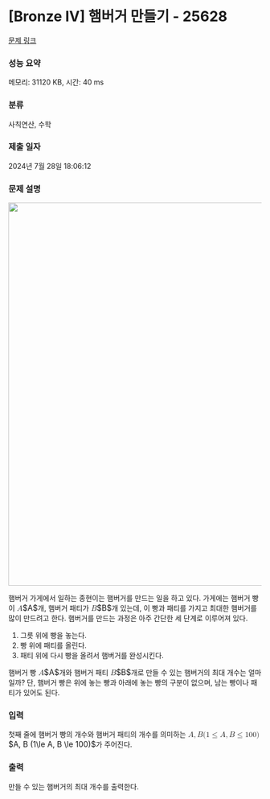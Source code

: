# [Bronze IV] 햄버거 만들기 - 25628 

[문제 링크](https://www.acmicpc.net/problem/25628) 

### 성능 요약

메모리: 31120 KB, 시간: 40 ms

### 분류

사칙연산, 수학

### 제출 일자

2024년 7월 28일 18:06:12

### 문제 설명

<p style="text-align: center;"><img alt="" src="https://upload.acmicpc.net/e56e993f-2a01-421f-924f-af5d6fc78ad2/-/preview/" style="width: 762px; "></p>

<p>햄버거 가게에서 일하는 종현이는 햄버거를 만드는 일을 하고 있다. 가게에는 햄버거 빵이 <mjx-container class="MathJax" jax="CHTML" style="font-size: 109%; position: relative;"><mjx-math class="MJX-TEX" aria-hidden="true"><mjx-mi class="mjx-i"><mjx-c class="mjx-c1D434 TEX-I"></mjx-c></mjx-mi></mjx-math><mjx-assistive-mml unselectable="on" display="inline"><math xmlns="http://www.w3.org/1998/Math/MathML"><mi>A</mi></math></mjx-assistive-mml><span aria-hidden="true" class="no-mathjax mjx-copytext">$A$</span></mjx-container>개, 햄버거 패티가 <mjx-container class="MathJax" jax="CHTML" style="font-size: 109%; position: relative;"><mjx-math class="MJX-TEX" aria-hidden="true"><mjx-mi class="mjx-i"><mjx-c class="mjx-c1D435 TEX-I"></mjx-c></mjx-mi></mjx-math><mjx-assistive-mml unselectable="on" display="inline"><math xmlns="http://www.w3.org/1998/Math/MathML"><mi>B</mi></math></mjx-assistive-mml><span aria-hidden="true" class="no-mathjax mjx-copytext">$B$</span></mjx-container>개 있는데, 이 빵과 패티를 가지고 최대한 햄버거를 많이 만드려고 한다. 햄버거를 만드는 과정은 아주 간단한 세 단계로 이루어져 있다.</p>

<ol>
	<li>그릇 위에 빵을 놓는다.</li>
	<li>빵 위에 패티를 올린다.</li>
	<li>패티 위에 다시 빵을 올려서 햄버거를 완성시킨다.</li>
</ol>

<p>햄버거 빵 <mjx-container class="MathJax" jax="CHTML" style="font-size: 109%; position: relative;"><mjx-math class="MJX-TEX" aria-hidden="true"><mjx-mi class="mjx-i"><mjx-c class="mjx-c1D434 TEX-I"></mjx-c></mjx-mi></mjx-math><mjx-assistive-mml unselectable="on" display="inline"><math xmlns="http://www.w3.org/1998/Math/MathML"><mi>A</mi></math></mjx-assistive-mml><span aria-hidden="true" class="no-mathjax mjx-copytext">$A$</span></mjx-container>개와 햄버거 패티 <mjx-container class="MathJax" jax="CHTML" style="font-size: 109%; position: relative;"><mjx-math class="MJX-TEX" aria-hidden="true"><mjx-mi class="mjx-i"><mjx-c class="mjx-c1D435 TEX-I"></mjx-c></mjx-mi></mjx-math><mjx-assistive-mml unselectable="on" display="inline"><math xmlns="http://www.w3.org/1998/Math/MathML"><mi>B</mi></math></mjx-assistive-mml><span aria-hidden="true" class="no-mathjax mjx-copytext">$B$</span></mjx-container>개로 만들 수 있는 햄버거의 최대 개수는 얼마일까? 단, 햄버거 빵은 위에 놓는 빵과 아래에 놓는 빵의 구분이 없으며, 남는 빵이나 패티가 있어도 된다.</p>

### 입력 

 <p>첫째 줄에 햄버거 빵의 개수와 햄버거 패티의 개수를 의미하는 <mjx-container class="MathJax" jax="CHTML" style="font-size: 109%; position: relative;"><mjx-math class="MJX-TEX" aria-hidden="true"><mjx-mi class="mjx-i"><mjx-c class="mjx-c1D434 TEX-I"></mjx-c></mjx-mi><mjx-mo class="mjx-n"><mjx-c class="mjx-c2C"></mjx-c></mjx-mo><mjx-mi class="mjx-i" space="2"><mjx-c class="mjx-c1D435 TEX-I"></mjx-c></mjx-mi><mjx-mo class="mjx-n"><mjx-c class="mjx-c28"></mjx-c></mjx-mo><mjx-mn class="mjx-n"><mjx-c class="mjx-c31"></mjx-c></mjx-mn><mjx-mo class="mjx-n" space="4"><mjx-c class="mjx-c2264"></mjx-c></mjx-mo><mjx-mi class="mjx-i" space="4"><mjx-c class="mjx-c1D434 TEX-I"></mjx-c></mjx-mi><mjx-mo class="mjx-n"><mjx-c class="mjx-c2C"></mjx-c></mjx-mo><mjx-mi class="mjx-i" space="2"><mjx-c class="mjx-c1D435 TEX-I"></mjx-c></mjx-mi><mjx-mo class="mjx-n" space="4"><mjx-c class="mjx-c2264"></mjx-c></mjx-mo><mjx-mn class="mjx-n" space="4"><mjx-c class="mjx-c31"></mjx-c><mjx-c class="mjx-c30"></mjx-c><mjx-c class="mjx-c30"></mjx-c></mjx-mn><mjx-mo class="mjx-n"><mjx-c class="mjx-c29"></mjx-c></mjx-mo></mjx-math><mjx-assistive-mml unselectable="on" display="inline"><math xmlns="http://www.w3.org/1998/Math/MathML"><mi>A</mi><mo>,</mo><mi>B</mi><mo stretchy="false">(</mo><mn>1</mn><mo>≤</mo><mi>A</mi><mo>,</mo><mi>B</mi><mo>≤</mo><mn>100</mn><mo stretchy="false">)</mo></math></mjx-assistive-mml><span aria-hidden="true" class="no-mathjax mjx-copytext">$A, B (1\le A, B \le 100)$</span></mjx-container>가 주어진다.</p>

### 출력 

 <p>만들 수 있는 햄버거의 최대 개수를 출력한다.</p>

